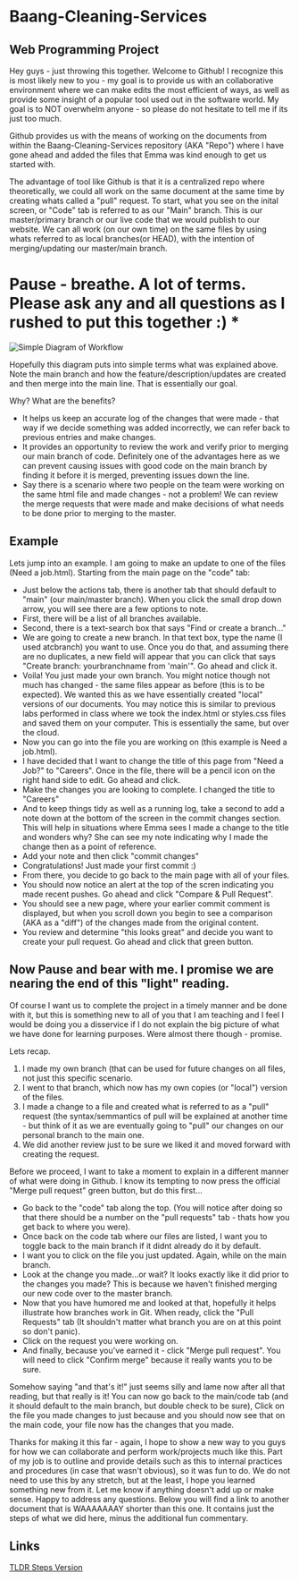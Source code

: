 # Baang-Cleaning-Services
## Web Programming Project

Hey guys - just throwing this together. Welcome to Github! I recognize this is most likely new to you - my goal is to provide us with an collaborative environment where we can make edits the most efficient of ways, as well as provide some insight of a popular tool used out in the software world. My goal is to NOT overwhelm anyone - so please do not hesitate to tell me if its just too much.

Github provides us with the means of working on the documents from within the Baang-Cleaning-Services repository (AKA "Repo") where I have gone ahead and added the files that Emma was kind enough to get us started with. 

The advantage of tool like Github is that it is a centralized repo where theoretically, we could all work on the same document at the same time by creating whats called a "pull" request. To start, what you see on the inital screen, or "Code" tab is referred to as our "Main" branch. This is our master/primary branch or our live code that we would publish to our website. We can all work (on our own time) on the same files by using whats referred to as local branches(or HEAD), with the intention of merging/updating our master/main branch. 

# Pause - breathe. A lot of terms. Please ask any and all questions as I rushed to put this together :) *

![Simple Diagram of Workflow](https://user-images.githubusercontent.com/81194720/202804777-68c3814e-784b-4ac8-a9a0-c3b022d3fc9a.png)

Hopefully this diagram puts into simple terms what was explained above. Note the main branch and how the feature/description/updates are created and then merge into the main line. That is essentially our goal.

Why? What are the benefits?

- It helps us keep an accurate log of the changes that were made - that way if we decide something was added incorrectly, we can refer back to previous entries and make changes.
- It provides an opportunity to review the work and verify prior to merging our main branch of code. Definitely one of the advantages here as we can prevent causing issues with good code on the main branch by finding it before it is merged, preventing issues down the line.
- Say there is a scenario where two people on the team were working on the same html file and made changes - not a problem! We can review the merge requests that were made and make decisions of what needs to be done prior to merging to the master.

## Example

Lets jump into an example. I am going to make an update to one of the files (Need a job.html). Starting from the main page on the "code" tab:

- Just below the actions tab, there is another tab that should default to "main" (our main/master branch). When you click the small drop down arrow, you will see there are a few options to note.
- First, there will be a list of all branches available.
- Second, there is a text-search box that says "Find or create a branch..."
- We are going to create a new branch. In that text box, type the name (I used atcbranch) you want to use. Once you do that, and assuming there are no duplicates, a new field will appear that you can click that says "Create branch: yourbranchname from 'main'". Go ahead and click it.
- Voila! You just made your own branch. You might notice though not much has changed - the same files appear as before (this is to be expected). We wanted this as we have essentially created "local" versions of our documents. You may notice this is similar to previous labs performed in class where we took the index.html or styles.css files and saved them on your computer. This is essentially the same, but over the cloud.
- Now you can go into the file you are working on (this example is Need a job.html).
- I have decided that I want to change the title of this page from "Need a Job?" to "Careers". Once in the file, there will be a pencil icon on the right hand side to edit. Go ahead and click.
- Make the changes you are looking to complete. I changed the title to "Careers"
- And to keep things tidy as well as a running log, take a second to add a note down at the bottom of the screen in the commit changes section. This will help in situations where Emma sees I made a change to the title and wonders why? She can see my note indicating why I made the change then as a point of reference. 
- Add your note and then click "commit changes"
- Congratulations! Just made your first commit :)
- From there, you decide to go back to the main page with all of your files.
- You should now notice an alert at the top of the scren indicating you made recent pushes. Go ahead and click "Compare & Pull Request".
- You should see a new page, where your earlier commit comment is displayed, but when you scroll down you begin to see a comparison (AKA as a "diff") of the changes made from the original content.
- You review and determine "this looks great" and decide you want to create your pull request. Go ahead and click that green button.

## Now Pause and bear with me. I promise we are nearing the end of this "light" reading.

Of course I want us to complete the project in a timely manner and be done with it, but this is something new to all of you that I am teaching and I feel I would be doing you a disservice if I do not explain the big picture of what we have done for learning purposes. Were almost there though - promise.

Lets recap.

1. I made my own branch (that can be used for future changes on all files, not just this specific scenario.
2. I went to that branch, which now has my own copies (or "local") version of the files.
3. I made a change to a file and created what is referred to as a "pull" request (the syntax/semmantics of pull will be explained at another time - but think of it as we are eventually going to "pull" our changes on our personal branch to the main one.
4. We did another review just to be sure we liked it and moved forward with creating the request.

Before we proceed, I want to take a moment to explain in a different manner of what were doing in Github. I know its tempting to now press the official "Merge pull request" green button, but do this first...

- Go back to the "code" tab along the top. (You will notice after doing so that there should be a number on the "pull requests" tab - thats how you get back to where you were).
- Once back on the code tab where our files are listed, I want you to toggle back to the main branch if it didnt already do it by default.
- I want you to click on the file you just updated. Again, while on the main branch.
- Look at the change you made...or wait? It looks exactly like it did prior to the changes you made? This is because we haven't finished merging our new code over to the master branch. 
- Now that you have humored me and looked at that, hopefully it helps illustrate how branches work in Git. When ready, click the "Pull Requests" tab (It shouldn't matter what branch you are on at this point so don't panic).
- Click on the request you were working on.
- And finally, because you've earned it - click "Merge pull request". You will need to click "Confirm merge" because it really wants you to be sure.

Somehow saying "and that's it!" just seems silly and lame now after all that reading, but that really is it! You can now go back to the main/code tab (and it should default to the main branch, but double check to be sure), Click on the file you made changes to just because and you should now see that on the main code, your file now has the changes that you made.

Thanks for making it this far - again, I hope to show a new way to you guys for how we can collaborate and perform work/projects much like this. Part of my job is to outline and provide details such as this to internal practices and procedures (in case that wasn't obvious), so it was fun to do. We do not need to use this by any stretch, but at the least, I hope you learned something new from it. Let me know if anything doesn't add up or make sense. Happy to address any questions. Below you will find a link to another document that is WAAAAAAAY shorter than this one. It contains just the steps of what we did here, minus the additional fun commentary.

## Links

[TLDR Steps Version](https://github.com/realatc/Baang-Cleaning-Services/blob/main/Tldr-Edit-Pull-Merge-Steps.md)








